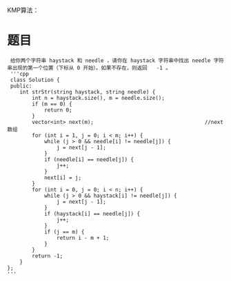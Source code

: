 KMP算法：

 # 题目
     给你两个字符串 haystack 和 needle ，请你在 haystack 字符串中找出 needle 字符串出现的第一个位置（下标从 0 开始）。如果不存在，则返回   -1 。
     '''cpp
     class Solution {
     public:
        int strStr(string haystack, string needle) {
            int n = haystack.size(), m = needle.size();
            if (m == 0) {
                return 0;
            }
            vector<int> next(m);                                    //next数组
            for (int i = 1, j = 0; i < m; i++) {
                while (j > 0 && needle[i] != needle[j]) {
                    j = next[j - 1];
                }
                if (needle[i] == needle[j]) {
                    j++;
                }
                next[i] = j;
            }
            for (int i = 0, j = 0; i < n; i++) {
                while (j > 0 && haystack[i] != needle[j]) {
                    j = next[j - 1];
                }
                if (haystack[i] == needle[j]) {
                    j++;
                }
                if (j == m) {
                    return i - m + 1;
                }
            }
            return -1;
        }
    };
    '''
